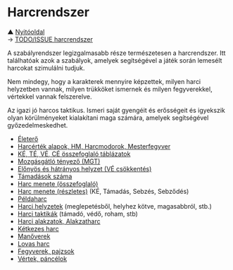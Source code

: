 # Harcrendszer

▲ [Nyitóoldal](start.md)\
→ [TODO/ISSUE harcrendszer](https://github.com/kaktusztea/km100/wiki/ISSUE.TODO.harcrendszer)

A szabályrendszer legizgalmasabb része természetesen a harcrendszer. Itt találhatóak azok a szabályok, amelyek segítségével a játék során lemesélt harcokat szimulálni tudjuk.

Nem mindegy, hogy a karakterek mennyire képzettek, milyen harci helyzetben vannak, milyen trükköket ismernek és milyen fegyverekkel, vértekkel vannak felszerelve.

Az igazi jó harcos taktikus. Ismeri saját gyengéit és erősségeit és igyekszik olyan körülményeket kialakítani maga számára, amelyek segítségével győzedelmeskedhet.

- [Életerő](051_eletero.md)
- [Harcérték alapok, HM, Harcmodorok, Mesterfegyver](052_01_harcertekek_elemei.md)
- [KÉ, TÉ, VÉ, CÉ összefoglaló táblázatok](052_02_ke_te_ve_ce.md)
- [Mozgásgátló tényező (MGT)](053_01_mgt.md)
- [Előnyös és hátrányos helyzet (VÉ csökkentés)](053_02_elonyos_hatranyos_helyzet.md)
- [Támadások száma](053_03_tamadasok_szama.md)
- [Harc menete (összefoglaló)](054_01_02_harc_menete_osszefoglalas.md)
- [Harc menete (részletes)](054_01_02_harc_menete_reszletes.md) (KÉ, Támadás, Sebzés, Sebződés)
- [Példaharc](054_02_peldaharc.md)
- [Harci helyzetek](055_01_harci_helyzetek.md) (meglepetésből, helyhez kötve, magasabbról, stb.)
- [Harci taktikák](055_02_harci_taktikak.md) (támadó, védő, roham, stb)
- [Harci alakzatok, Alakzatharc](055_03_harci_alakzatok.md)
- [Kétkezes harc](055_04_ketkezes_harc.md)
- [Manőverek](055_05_manoverek.md)
- [Lovas harc](056_lovas_harc.md)
- [Fegyverek, pajzsok](057_fegyverek.md)
- [Vértek, páncélok](058_vertek_pancelok.md)